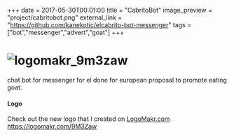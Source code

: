 +++
date = 2017-05-30T00:01:00
title = "CabritoBot"
image_preview = "project/cabritobot.png"
external_link = "https://github.com/kanekotic/elcabrito-bot-messenger"
tags = ["bot","messenger","advert","goat"]
+++
# ![logomakr_9m3zaw](https://user-images.githubusercontent.com/3071208/42304862-a1f61524-8028-11e8-8e3d-bf73b3ef47c5.png)

chat bot for messenger for el done for european proposal to promote eating goat.

#### Logo 
Check out the new logo that I created on <a href="http://logomakr.com" title="Logo Makr">LogoMakr.com</a> https://logomakr.com/9M3Zaw
